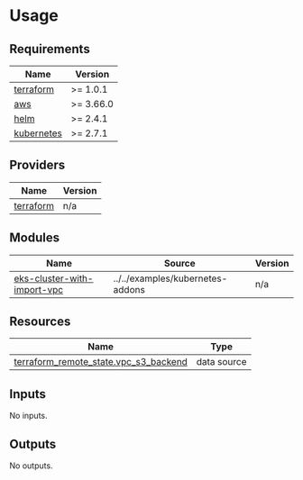 # Usage

<!--- BEGIN_TF_DOCS --->
## Requirements

| Name | Version |
|------|---------|
| <a name="requirement_terraform"></a> [terraform](#requirement\_terraform) | >= 1.0.1 |
| <a name="requirement_aws"></a> [aws](#requirement\_aws) | >= 3.66.0 |
| <a name="requirement_helm"></a> [helm](#requirement\_helm) | >= 2.4.1 |
| <a name="requirement_kubernetes"></a> [kubernetes](#requirement\_kubernetes) | >= 2.7.1 |

## Providers

| Name | Version |
|------|---------|
| <a name="provider_terraform"></a> [terraform](#provider\_terraform) | n/a |

## Modules

| Name | Source | Version |
|------|--------|---------|
| <a name="module_eks-cluster-with-import-vpc"></a> [eks-cluster-with-import-vpc](#module\_eks-cluster-with-import-vpc) | ../../examples/kubernetes-addons | n/a |

## Resources

| Name | Type |
|------|------|
| [terraform_remote_state.vpc_s3_backend](https://registry.terraform.io/providers/hashicorp/terraform/latest/docs/data-sources/remote_state) | data source |

## Inputs

No inputs.

## Outputs

No outputs.

<!--- END_TF_DOCS --->
